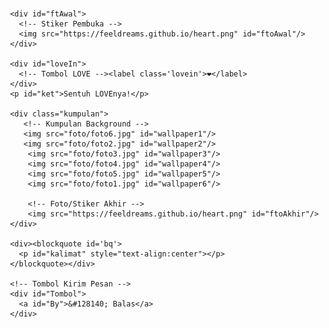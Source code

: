 <!DOCTYPE html>
<html>
<meta charset='UTF-8'/><meta content='width=device-width, initial-scale=1, user-scalable=1, minimum-scale=1, maximum-scale=5' name='viewport'/><meta content='IE=edge' http-equiv='X-UA-Compatible'/>
  
  <link rel="preconnect" href="https://fonts.googleapis.com">
  <link rel="preconnect" href="https://fonts.gstatic.com" crossorigin>
  <link href="https://fonts.googleapis.com/css2?family=Nunito+Sans:wght@400;700&display=swap" rel="stylesheet">
  <link href="https://fonts.googleapis.com/css2?family=Nerko+One&display=swap" rel="stylesheet">

  <script src="https://cdn.jsdelivr.net/npm/sweetalert2@11.0.19/dist/sweetalert2.all.min.js"></script>
  <script src="https://unpkg.com/typeit@8.7.0/dist/index.umd.js"></script><link href="https://feeldreams.github.io/perasaanku/style.css" rel="stylesheet" type="text/css" />
  <script src="https://kit.fontawesome.com/4f3ce16e3e.js" crossorigin="anonymous"></script>
  
<head>
<title>Buat Pacar Aku Icha</title>
<link rel="icon" type="image/x-icon" href="https://www.palingit.com/favicon.ico">
<meta name="description" content="HTML Replit Coding">
<!-- 
  Made with love by Rayys!
  
     Blog: www.feeldream.id
     Instagram: @rayyarrr
     TikTok: @rayy4r
     Email: rayyarr73@gmail.com
     
  Thanks to all <3
-->
</head>
<style>
:root {
--ukuran-teks: 16px;
--gaya-font: 'Nunito Sans', sans-serif;
--gaya-font3: 'Nerko One', cursive;
}
</style>
<body>
	
   <!-- Ganti Audio di sini -->
   <audio src="https://feeldreams.github.io/terimakasih/terimakasih.mp3" id="linkmp3" class="sembunyi"></audio>
   
   <div id="bodyblur"><img src="" id="wallpaper"/></div>
   
   <div id='Content'>

     <div id="ftAwal">
       <!-- Stiker Pembuka -->
       <img src="https://feeldreams.github.io/heart.png" id="ftoAwal"/>
     </div>

     <div id="loveIn">
       <!-- Tombol LOVE --><label class='lovein'>❤️</label>
     </div>
     <p id="ket">Sentuh LOVEnya!</p>

     <div class="kumpulan">
     	<!-- Kumpulan Background -->
     	<img src="foto/foto6.jpg" id="wallpaper1"/>
     	<img src="foto/foto2.jpg" id="wallpaper2"/>
         <img src="foto/foto3.jpg" id="wallpaper3"/>
         <img src="foto/foto4.jpg" id="wallpaper4"/>
         <img src="foto/foto5.jpg" id="wallpaper5"/>
         <img src="foto/foto1.jpg" id="wallpaper6"/>

         <!-- Foto/Stiker Akhir -->
         <img src="https://feeldreams.github.io/heart.png" id="ftoAkhir"/>
     </div>
     
     <div><blockquote id='bq'>
       <p id="kalimat" style="text-align:center"></p>
     </blockquote></div>
     
     <!-- Tombol Kirim Pesan -->
     <div id="Tombol">
       <a id="By">&#128140; Balas</a>
     </div>

   </div>

<!-- Jangan Edit Bagian Ini --><script>
  const body = document.querySelector("body");const swalst = Swal.mixin({timer: 2500, allowOutsideClick: false, showConfirmButton: false, timerProgressBar: true, imageHeight: 90,}); audio = new Audio('' + linkmp3.src); ftganti=0;fungsi=0;fungsiAwal=0;function berjatuhan() {const heart = document.createElement("div"); heart.className = "fas fa-heart"; heart.style.left = (Math.random() * 90)+"vw"; heart.style.animationDuration = (Math.random()*3)+2+"s"; body.appendChild(heart);} setInterval(function name(params) {var heartArr = document.querySelectorAll(".fa-heart"); if (heartArr.length > 100) {heartArr[0].remove()}},100);Content.style = "opacity:1;margin-top:14vh"; const swals = Swal.mixin({allowOutsideClick: false, cancelButtonColor: '#FF0040', imageHeight: 80,}); 
  const inip = []; const iniwp = []; iden = 1; iniwp[1] = wallpaper1.src; wallpaper.src = iniwp[1]; iniwp[2] = wallpaper2.src; iniwp[3] = wallpaper3.src; iniwp[4] = wallpaper4.src; iniwp[5] = wallpaper5.src; iniwp[6] = wallpaper6.src;

inip[1] = "terimakasih telah hadir<br>di dalam hidupku,";
inip[2] = "aku tidak tau lagi<br>harus berkata apa,";
inip[3] = "tapi yang kamu<br>harus tau adalah,";
inip[4] = "bahwa";
inip[5] = "aku sangat bahagia";
inip[6] = "<span style='font-family:var(--gaya-font3);font-size:19px !important'>saat bersamamu <3</span>";

totalPesan = 6; //Input total pesan (slide) di sini ya!

function waktumuncul(){
	  setTimeout(kalimatakhir,9100);
      setTimeout(kalimatakhir,11800);
      setTimeout(kalimatakhir,14300);
      setTimeout(kalimatakhir,16700);
      setTimeout(kalimatakhir,17500);
      setTimeout(kalimatakhir,18900);
}
</script>
<script src="https://feeldreams.github.io/terimakasih/script.js"></script>
<!-- Sampai Sini -->
</body>
</html>
